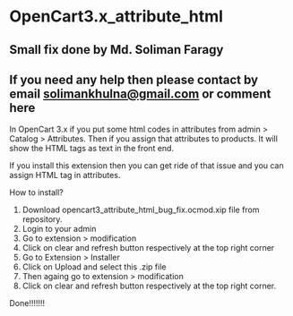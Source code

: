 # OpenCart3.x_attribute_html

## Small fix done by Md. Soliman Faragy
## If you need any help then please contact by email solimankhulna@gmail.com or comment here
In OpenCart 3.x if you put some html codes in attributes from admin > Catalog > Attributes. Then if you assign that attributes to products. It will show the HTML tags as text in the front end. 

If you install this extension then you can get ride of that issue and you can assign HTML tag in attributes.

How to install?
1. Download opencart3_attribute_html_bug_fix.ocmod.xip file from repository. 
2. Login to your admin
3. Go to extension > modification
4. Click on clear and refresh button respectively at the top right corner
5. Go to Extension > Installer
6. Click on Upload and select this .zip file 
7. Then againg go to extension > modification
8. Click on clear and refresh button respectively at the top right corner. 

Done!!!!!!!
